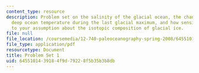 ```yaml
---
content_type: resource
description: Problem set on the salinity of the glacial ocean, the change in mean
  deep ocean temperature during the last glacial maximum, and how sensitive it is
  to your assumption about the isotopic composition of glacial ice.
file: null
file_location: /coursemedia/12-740-paleoceanography-spring-2008/6455101439184f9d79228f5b35b3b8db_problemset1.pdf
file_type: application/pdf
resourcetype: Document
title: Problem Set 1
uid: 64551014-3918-4f9d-7922-8f5b35b3b8db
---
```

